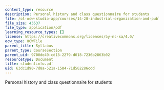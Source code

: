 ```yaml
---
content_type: resource
description: Personal history and class questionnaire for students
file: /ol-ocw-studio-app/courses/14-20-industrial-organization-and-public-policy-spring-2003/63dc1d907d8a521a158471d562286cdd_studentinfo.pdf
file_size: 43537
file_type: application/pdf
learning_resource_types: []
license: https://creativecommons.org/licenses/by-nc-sa/4.0/
ocw_type: OCWFile
parent_title: Syllabus
parent_type: CourseSection
parent_uid: 9700de40-cd13-2279-d018-7236b2863b02
resourcetype: Document
title: studentinfo.pdf
uid: 63dc1d90-7d8a-521a-1584-71d562286cdd
---
```

Personal history and class questionnaire for students